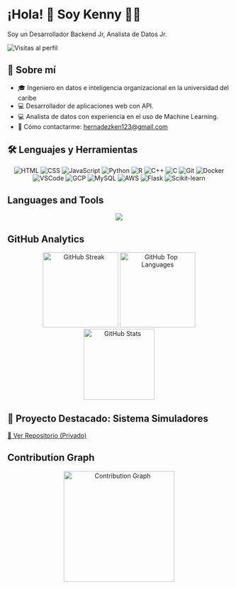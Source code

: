# ¡Hola! 👋 Soy Kenny 🧑‍💻
Soy un Desarrollador Backend Jr, Analista de Datos Jr.

![Visitas al perfil](https://komarev.com/ghpvc/?username=tuusuario&color=blue)

## 🚀 Sobre mí
- 🎓 Ingeniero en datos e inteligencia organizacional en la universidad del caribe
- 💻 Desarrollador de aplicaciones web con API.
- 💻 Analista de datos con experiencia en el uso de Machine Learning.
- 📩 Cómo contactarme: [hernadezken123@gmail.com](mailto:hernadezken123@gmail.com)

<h2>🛠️ Lenguajes y Herramientas</h2>

<div align="center">
    <img src="https://img.shields.io/badge/HTML-000000?style=for-the-badge&logo=html5" alt="HTML" />
    <img src="https://img.shields.io/badge/CSS-000000?style=for-the-badge&logo=css3" alt="CSS" />
    <img src="https://img.shields.io/badge/JavaScript-000000?style=for-the-badge&logo=javascript" alt="JavaScript" />
    <img src="https://img.shields.io/badge/Python-000000?style=for-the-badge&logo=python" alt="Python" />
    <img src="https://img.shields.io/badge/R-000000?style=for-the-badge&logo=r" alt="R" />
    <img src="https://img.shields.io/badge/C++-000000?style=for-the-badge&logo=c%2B%2B" alt="C++" />
    <img src="https://img.shields.io/badge/C-000000?style=for-the-badge&logo=c" alt="C" />
    <img src="https://img.shields.io/badge/Git-000000?style=for-the-badge&logo=git" alt="Git" />
    <img src="https://img.shields.io/badge/Docker-000000?style=for-the-badge&logo=docker" alt="Docker" />
    <img src="https://img.shields.io/badge/VSCode-000000?style=for-the-badge&logo=visualstudiocode" alt="VSCode" />
    <img src="https://img.shields.io/badge/GCP-000000?style=for-the-badge&logo=googlecloud" alt="GCP" />
    <img src="https://img.shields.io/badge/MySQL-000000?style=for-the-badge&logo=mysql" alt="MySQL" />
    <img src="https://img.shields.io/badge/AWS-000000?style=for-the-badge&logo=amazonaws" alt="AWS" />
    <img src="https://img.shields.io/badge/Flask-000000?style=for-the-badge&logo=flask" alt="Flask" />
   <img src="https://img.shields.io/badge/Scikit-learn-000000?style=for-the-badge&logo=scikit-learn" alt="Scikit-learn" />
</div>

## Languages and Tools

<div align="center">
    <img src="https://skillicons.dev/icons?i=html,css,js,python,r,cpp,c,git,docker,vscode,gcp,mysql,aws,flask,scikit-learn" />
</div>

## GitHub Analytics

<p align="center" padding-bottom: "25px">
  <!-- GitHub Streak -->
  <picture>
    <source srcset="https://github-readme-streak-stats.herokuapp.com/?user=DarknessWolf64&theme=dark&background=000&sideLabels=ffffff&ring=0084FF&fire=0084FF&currStreakLabel=0084FF&sideNums=ffffff&currStreakNum=ffffff&dates=ffffff" media="(prefers-color-scheme: dark)" />
    <source srcset="https://github-readme-streak-stats.herokuapp.com/?user=DarknessWolf64&theme=default&background=fff&sideLabels=000&ring=0084FF&fire=0084ff&currStreakLabel=0084FF&sideNums=000&currStreakNum=000&dates=000" media="(prefers-color-scheme: light), (prefers-color-scheme: no-preference)" />
    <img height = "170em" src="https://github-readme-streak-stats.herokuapp.com/?user=DarknessWolf64&theme=default" alt="GitHub Streak" />
  </picture>

  <!-- GitHub Top Languages -->
  <picture>
    <source srcset="https://github-readme-stats.vercel.app/api/top-langs/?username=DarknessWolf64&layout=compact&title_color=0084ff&text_color=ffffff&bg_color=000&hide=jupyter%20notebook,c%2B%2B" media="(prefers-color-scheme: dark)" />
    <source srcset="https://github-readme-stats.vercel.app/api/top-langs/?username=DarknessWolf64&layout=compact&title_color=0084ff&text_color=000&bg_color=fff&hide=jupyter%20notebook,c%2B%2B" media="(prefers-color-scheme: light), (prefers-color-scheme: no-preference)" />
    <img height = "170em"  src="https://github-readme-stats.vercel.app/api/top-langs/?username=DarknessWolf64&layout=compact&theme=default" alt="GitHub Top Languages" />
  </picture>

  <!-- GitHub Stats -->
  <picture>
    <source srcset="https://github-readme-stats.vercel.app/api?username=DarknessWolf64&show_icons=true&title_color=0084ff&text_color=ffffff&bg_color=000&icon_color=0084ff" media="(prefers-color-scheme: dark)" />
    <source srcset="https://github-readme-stats.vercel.app/api?username=DarknessWolf64&show_icons=true&title_color=0084ff&text_color=000&bg_color=fff&icon_color=0084ff" media="(prefers-color-scheme: light), (prefers-color-scheme: no-preference)" />
    <img height = "160em"  src="https://github-readme-stats.vercel.app/api?username=DarknessWolf64&show_icons=true&theme=default" alt="GitHub Stats" />
  </picture>

  <!-- GitHub Repo -->
  <picture>
    <source srcset="https://github-readme-stats.vercel.app/api/pin/?username=DarknessWolf64&repo=quick-cyber-store&title_color=0084ff&text_color=ffffff&bg_color=000&icon_color=fff" media="(prefers-color-scheme: dark)" />
    <source srcset="https://github-readme-stats.vercel.app/api/pin/?username=DarknessWolf64&repo=quick-cyber-store&title_color=0084ff&text_color=000&bg_color=fff&icon_color=0084ff" media="(prefers-color-scheme: light), (prefers-color-scheme: no-preference)" />
  </picture>
</p>

## 🔗 Proyecto Destacado: Sistema Simuladores  
[🔗 Ver Repositorio (Privado)](https://github.com/DarknessWolf64/Sistema_Simuladores)

## Contribution Graph

<p align="center" padding-bottom: "20px">
  <!-- Contribution Graph -->
  <picture>
    <source srcset="https://github-readme-activity-graph.vercel.app/graph?username=DarknessWolf64&title_color=0084ff&text_color=ffffff&bg_color=000&line=0084ff&point=fff&color=fff&area=true&area_color=0098ff" media="(prefers-color-scheme: dark)" />
    <source srcset="https://github-readme-activity-graph.vercel.app/graph?username=DarknessWolf64&title_color=0084ff&text_color=000&bg_color=fff&line=0084ff&point=0060ff&color=000&area=true&area_color=0088ff" media="(prefers-color-scheme: light), (prefers-color-scheme: no-preference)" />
    <img height = "250em" src="https://github-readme-activity-graph.vercel.app/graph?username=DarknessWolf64&theme=default" alt="Contribution Graph" />
  </picture>
</p>

